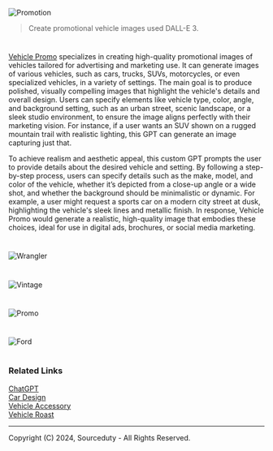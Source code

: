 ![Promotion](https://github.com/user-attachments/assets/9e258210-6a20-4a19-8b7f-a61e31c84d2b)

> Create promotional vehicle images used DALL-E 3.
#

[Vehicle Promo](https://chatgpt.com/g/g-MSvF1uTgM-vehicle-promo) specializes in creating high-quality promotional images of vehicles tailored for advertising and marketing use. It can generate images of various vehicles, such as cars, trucks, SUVs, motorcycles, or even specialized vehicles, in a variety of settings. The main goal is to produce polished, visually compelling images that highlight the vehicle's details and overall design. Users can specify elements like vehicle type, color, angle, and background setting, such as an urban street, scenic landscape, or a sleek studio environment, to ensure the image aligns perfectly with their marketing vision. For instance, if a user wants an SUV shown on a rugged mountain trail with realistic lighting, this GPT can generate an image capturing just that.

To achieve realism and aesthetic appeal, this custom GPT prompts the user to provide details about the desired vehicle and setting. By following a step-by-step process, users can specify details such as the make, model, and color of the vehicle, whether it’s depicted from a close-up angle or a wide shot, and whether the background should be minimalistic or dynamic. For example, a user might request a sports car on a modern city street at dusk, highlighting the vehicle's sleek lines and metallic finish. In response, Vehicle Promo would generate a realistic, high-quality image that embodies these choices, ideal for use in digital ads, brochures, or social media marketing.

#
![Wrangler](https://github.com/user-attachments/assets/8da23e1c-7dff-48e2-9a48-a49c9a5dc3ad)
#
![Vintage](https://github.com/user-attachments/assets/bcc09a0e-176a-4b28-8569-dc7c56685324)
#
![Promo](https://github.com/user-attachments/assets/f52efd00-ca2a-4298-98a5-15d0f514e447)
#
![Ford](https://github.com/user-attachments/assets/8afc6e28-be68-4c97-a146-5697b9f03658)

#
### Related Links

[ChatGPT](https://github.com/sourceduty/ChatGPT)
<br>
[Car Design](https://github.com/sourceduty/Car_Design)
<br>
[Vehicle Accessory](https://github.com/sourceduty/Vehicle_Accessory)
<br>
[Vehicle Roast](https://github.com/sourceduty/Vehicle_Roast)

***
Copyright (C) 2024, Sourceduty - All Rights Reserved.
